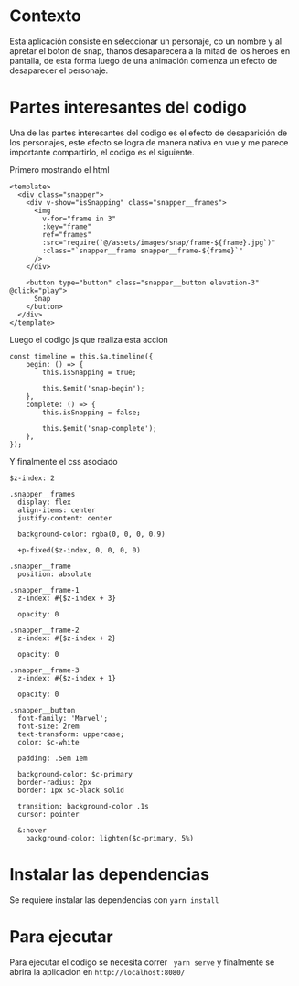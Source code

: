 # Contexto

Esta aplicación consiste en seleccionar un personaje, co un nombre y al apretar el boton de snap, thanos desaparecera a la mitad de los heroes en pantalla, de esta forma luego de una animación comienza un efecto de desaparecer el personaje.

# Partes interesantes del codigo

Una de las partes interesantes del codigo es el efecto de desaparición de los personajes, este efecto se logra de manera nativa en vue y me parece importante compartirlo, el codigo es el siguiente.

Primero mostrando el html

```
<template>
  <div class="snapper">
    <div v-show="isSnapping" class="snapper__frames">
      <img
        v-for="frame in 3"
        :key="frame"
        ref="frames"
        :src="require(`@/assets/images/snap/frame-${frame}.jpg`)"
        :class="`snapper__frame snapper__frame-${frame}`"
      />
    </div>

    <button type="button" class="snapper__button elevation-3" @click="play">
      Snap
    </button>
  </div>
</template>
```
Luego el codigo js que realiza esta accion 

```
const timeline = this.$a.timeline({
    begin: () => {
        this.isSnapping = true;

        this.$emit('snap-begin');
    },
    complete: () => {
        this.isSnapping = false;

        this.$emit('snap-complete');
    },
});
```

Y finalmente el css asociado

```
$z-index: 2

.snapper__frames
  display: flex
  align-items: center
  justify-content: center

  background-color: rgba(0, 0, 0, 0.9)

  +p-fixed($z-index, 0, 0, 0, 0)

.snapper__frame
  position: absolute

.snapper__frame-1
  z-index: #{$z-index + 3}

  opacity: 0

.snapper__frame-2
  z-index: #{$z-index + 2}

  opacity: 0

.snapper__frame-3
  z-index: #{$z-index + 1}

  opacity: 0

.snapper__button
  font-family: 'Marvel';
  font-size: 2rem
  text-transform: uppercase;
  color: $c-white

  padding: .5em 1em

  background-color: $c-primary
  border-radius: 2px
  border: 1px $c-black solid

  transition: background-color .1s
  cursor: pointer

  &:hover
    background-color: lighten($c-primary, 5%)

```

# Instalar las dependencias
Se requiere instalar las dependencias con `yarn install`

# Para ejecutar
Para ejecutar el codigo se necesita correr ` yarn serve` y finalmente se abrira la aplicacion en `http://localhost:8080/`


